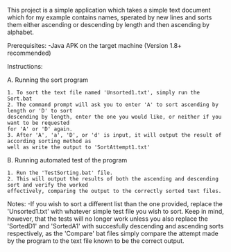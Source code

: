 This project is a simple application which takes a simple text document which for my example contains names, sperated 
by new lines and sorts them either ascending or descending by length and then ascending by alphabet.

Prerequisites: 
-Java APK on the target machine (Version 1.8+ recommended)

Instructions:

A. Running the sort program

	1. To sort the text file named 'Unsorted1.txt', simply run the Sort.bat
	2. The command prompt will ask you to enter 'A' to sort ascending by length or 'D' to sort
	descending by length, enter the one you would like, or neither if you want to be requested
	for 'A' or 'D' again.
	3. After 'A', 'a', 'D', or 'd' is input, it will output the result of according sorting method as
	well as write the output to 'SortAttempt1.txt'
	
B. Running automated test of the program

	1. Run the 'TestSorting.bat' file.
	2. This will output the results of both the ascending and descending sort and verify the worked 
	effectively, comparing the output to the correctly sorted text files.

Notes:
-If you wish to sort a different list than the one provided, replace the 'Unsorted1.txt' with whatever simple 
	test file you wish to sort. Keep in mind, however, that the tests will no longer work unless you also 
	replace the 'SortedD1' and 'SortedA1' with succesfully descending and ascending sorts respectively,
	as the 'Compare' bat files simply compare the attempt made by the program to the text file known to be
	the correct output.
